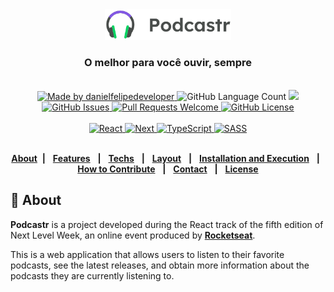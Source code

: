<div align="center">
   <img alt="podcastr" src=".github/podcastr.svg" width="40%"/>
   <h3>O melhor para você ouvir, sempre</h3>
</div>
<br/>

<div align="center">
   <a href="https://github.com/danielfelipedeveloper">
      <img alt="Made by danielfelipedeveloper" src="https://img.shields.io/badge/made%20by-danielfelipedeveloper-yellow">
   </a>

   <img alt="GitHub Language Count" src="https://img.shields.io/github/languages/count/danielfelipedeveloper/podcastr-next">

   <a aria-label="React Version" href="https://github.com/facebook/react/blob/master/CHANGELOG.md#1702-march-22-2021">
      <img src="https://img.shields.io/badge/react-17.0.2-informational?logo=react"></img>
   </a>

   <a href="https://github.com/danielfelipedeveloper/podcastr-next/issues">
      <img alt="GitHub Issues" src="https://img.shields.io/github/issues/danielfelipedeveloper/podcastr-next">
   </a>

   <a href="https://github.com/danielfelipedeveloper/podcastr-next/pulls">
      <img alt="Pull Requests Welcome" src="https://img.shields.io/badge/PRs-welcome-brightgreen.svg?style=flat-square">
   </a>

   <a href="https://github.com/danielfelipedeveloper/podcastr-next/blob/main/LICENSE.md">
      <img alt="GitHub License" src="https://img.shields.io/github/license/danielfelipedeveloper/podcastr-next">
   </a>
   </br>
   </br>
   <a href="#-techs">
      <img alt="React" src="https://img.shields.io/badge/react%20-%2320232a.svg?&style=for-the-badge&logo=react&logoColor=%2361DAFB">
      <img alt="Next" src="https://img.shields.io/badge/next%20js%20-%23000000.svg?&style=for-the-badge&logo=next.js&logoColor=white">
      <img alt="TypeScript" src="https://img.shields.io/badge/typescript%20-%23007ACC.svg?&style=for-the-badge&logo=typescript&logoColor=white">
      <img alt="SASS" src="https://img.shields.io/badge/SASS%20-hotpink.svg?&style=for-the-badge&logo=SASS&logoColor=white"/>
   </a>
</div>

</br>

<div align="center">
   
[**About**](#-about)&nbsp;&nbsp;**|**&nbsp;&nbsp;
[**Features**](#-features) &nbsp;&nbsp;**|**&nbsp;&nbsp;
[**Techs**](#-techs) &nbsp;&nbsp;**|**&nbsp;&nbsp;
[**Layout**](#-layout) &nbsp;&nbsp;**|**&nbsp;&nbsp;
[**Installation and Execution**](#-installantion-and-execution) &nbsp;&nbsp;**|**&nbsp;&nbsp;
[**How to Contribute**](#-how-to-contribute) &nbsp;&nbsp;**|**&nbsp;&nbsp;
[**Contact**](#-contact) &nbsp;&nbsp;**|**&nbsp;&nbsp;
[**License**](#-license)

</div>

## 📃 About

**Podcastr** is a project developed during the React track of the fifth edition of Next Level Week, an online event produced by [**Rocketseat**](https://github.com/Rocketseat).

This is a web application that allows users to listen to their favorite podcasts, see the latest releases, and obtain more information about the podcasts they are currently listening to.
